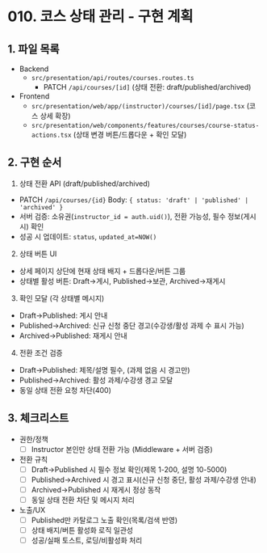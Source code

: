 # 010. 코스 상태 관리 - 구현 계획

## 1. 파일 목록
- Backend
  - `src/presentation/api/routes/courses.routes.ts`
    - PATCH `/api/courses/[id]` (상태 전환: draft/published/archived)
- Frontend
  - `src/presentation/web/app/(instructor)/courses/[id]/page.tsx` (코스 상세 확장)
  - `src/presentation/web/components/features/courses/course-status-actions.tsx` (상태 변경 버튼/드롭다운 + 확인 모달)

## 2. 구현 순서
1) 상태 전환 API (draft/published/archived)
- PATCH `/api/courses/{id}` Body: `{ status: 'draft' | 'published' | 'archived' }`
- 서버 검증: 소유권(`instructor_id = auth.uid()`), 전환 가능성, 필수 정보(게시 시) 확인
- 성공 시 업데이트: `status`, `updated_at=NOW()`

2) 상태 버튼 UI
- 상세 페이지 상단에 현재 상태 배지 + 드롭다운/버튼 그룹
- 상태별 활성 버튼: Draft→게시, Published→보관, Archived→재게시

3) 확인 모달 (각 상태별 메시지)
- Draft→Published: 게시 안내
- Published→Archived: 신규 신청 중단 경고(수강생/활성 과제 수 표시 가능)
- Archived→Published: 재게시 안내

4) 전환 조건 검증
- Draft→Published: 제목/설명 필수, (과제 없음 시 경고만)
- Published→Archived: 활성 과제/수강생 경고 모달
- 동일 상태 전환 요청 차단(400)

## 3. 체크리스트
- 권한/정책
  - [ ] Instructor 본인만 상태 전환 가능 (Middleware + 서버 검증)
- 전환 규칙
  - [ ] Draft→Published 시 필수 정보 확인(제목 1-200, 설명 10-5000)
  - [ ] Published→Archived 시 경고 표시(신규 신청 중단, 활성 과제/수강생 안내)
  - [ ] Archived→Published 시 재게시 정상 동작
  - [ ] 동일 상태 전환 차단 및 메시지 처리
- 노출/UX
  - [ ] Published만 카탈로그 노출 확인(목록/검색 반영)
  - [ ] 상태 배지/버튼 활성화 로직 일관성
  - [ ] 성공/실패 토스트, 로딩/비활성화 처리
